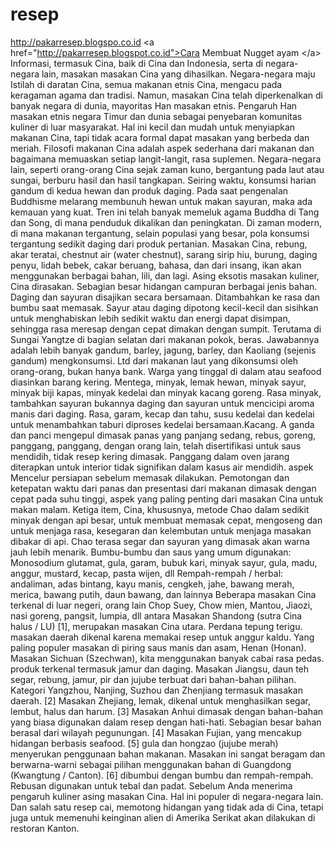 # resep
http://pakarresep.blogspo.co.id &lt;a href="http://pakarresep.blogspot.co.id">Cara Membuat Nugget ayam &lt;/a> Informasi, termasuk Cina, baik di Cina dan Indonesia, serta di negara-negara lain, masakan masakan Cina yang dihasilkan. Negara-negara maju Istilah di daratan Cina, semua makanan etnis Cina, mengacu pada keragaman agama dan tradisi. Namun, masakan Cina telah diperkenalkan di banyak negara di dunia, mayoritas Han masakan etnis. Pengaruh Han masakan etnis negara Timur dan dunia sebagai penyebaran komunitas kuliner di luar masyarakat. Hal ini kecil dan mudah untuk menyiapkan makanan Cina, tapi tidak acara formal dapat masakan yang berbeda dan meriah. Filosofi makanan Cina adalah aspek sederhana dari makanan dan bagaimana memuaskan setiap langit-langit, rasa suplemen. Negara-negara lain, seperti orang-orang Cina sejak zaman kuno, bergantung pada laut atau sungai, berburu hasil dan hasil tangkapan. Seiring waktu, konsumsi harian gandum di kedua hewan dan produk daging. Pada saat pengenalan Buddhisme melarang membunuh hewan untuk makan sayuran, maka ada kemauan yang kuat. Tren ini telah banyak memeluk agama Buddha di Tang dan Song, di mana penduduk dikalikan dan peningkatan. Di zaman modern, di mana makanan tergantung, selain populasi yang besar, pola konsumsi tergantung sedikit daging dari produk pertanian. Masakan Cina, rebung, akar teratai, chestnut air (water chestnut), sarang sirip hiu, burung, daging penyu, lidah bebek, cakar beruang, bahasa, dan dari insang, ikan akan menggunakan berbagai bahan, lili, dan lagi. Asing eksotis masakan kuliner, Cina dirasakan. Sebagian besar hidangan campuran berbagai jenis bahan. Daging dan sayuran disajikan secara bersamaan. Ditambahkan ke rasa dan bumbu saat memasak. Sayur atau daging dipotong kecil-kecil dan sisihkan untuk menghabiskan lebih sedikit waktu dan energi dapat disimpan, sehingga rasa meresap dengan cepat dimakan dengan sumpit. Terutama di Sungai Yangtze di bagian selatan dari makanan pokok, beras. Jawabannya adalah lebih banyak gandum, barley, jagung, barley, dan Kaoliang (sejenis gandum) mengkonsumsi. Ltd dari makanan laut yang dikonsumsi oleh orang-orang, bukan hanya bank. Warga yang tinggal di dalam atau seafood diasinkan barang kering. Mentega, minyak, lemak hewan, minyak sayur, minyak biji kapas, minyak kedelai dan minyak kacang goreng. Rasa minyak, tambahkan sayuran bukannya daging dan sayuran untuk mencicipi aroma manis dari daging. Rasa, garam, kecap dan tahu, susu kedelai dan kedelai untuk menambahkan taburi diproses kedelai bersamaan.Kacang. A ganda dan panci mengepul dimasak panas yang panjang sedang, rebus, goreng, panggang, panggang, dengan orang lain, telah disertifikasi untuk saus mendidih, tidak resep kering dimasak. Panggang dalam oven jarang diterapkan untuk interior tidak signifikan dalam kasus air mendidih. aspek Mencelur persiapan sebelum memasak dilakukan. Pemotongan dan ketepatan waktu dari panas dan presentasi dari makanan dimasak dengan cepat pada suhu tinggi, aspek yang paling penting dari masakan Cina untuk makan malam. Ketiga item, Cina, khususnya, metode Chao dalam sedikit minyak dengan api besar, untuk membuat memasak cepat, mengoseng dan untuk menjaga rasa, kesegaran dan kelembutan untuk menjaga masakan dibakar di api. Chao terasa segar dan sayuran yang dimasak akan warna jauh lebih menarik. Bumbu-bumbu dan saus yang umum digunakan: Monosodium glutamat, gula, garam, bubuk kari, minyak sayur, gula, madu, anggur, mustard, kecap, pasta wijen, dll Rempah-rempah / herbal: andaliman, adas bintang, kayu manis, cengkeh, jahe, bawang merah, merica, bawang putih, daun bawang, dan lainnya Beberapa masakan Cina terkenal di luar negeri, orang lain Chop Suey, Chow mien, Mantou, Jiaozi, nasi goreng, pangsit, lumpia, dll antara Masakan Shandong (sutra Cina halus / LU) [1], merupakan masakan Cina utara. Perdana tepung terigu. masakan daerah dikenal karena memakai resep untuk anggur kaldu. Yang paling populer masakan di piring saus manis dan asam, Henan (Honan). Masakan Sichuan (Szechwan), kita menggunakan banyak cabai rasa pedas. produk terkenal termasuk jamur dan daging. Masakan Jiangsu, daun teh segar, rebung, jamur, pir dan jujube terbuat dari bahan-bahan pilihan. Kategori Yangzhou, Nanjing, Suzhou dan Zhenjiang termasuk masakan daerah. [2] Masakan Zhejiang, lemak, dikenal untuk menghasilkan segar, lembut, halus dan harum. [3] Masakan Anhui dimasak dengan bahan-bahan yang biasa digunakan dalam resep dengan hati-hati. Sebagian besar bahan berasal dari wilayah pegunungan. [4] Masakan Fujian, yang mencakup hidangan berbasis seafood. [5] gula dan hongzao (jujube merah) menyerukan penggunaan bahan makanan. Masakan ini sangat beragam dan berwarna-warni sebagai pilihan menggunakan bahan di Guangdong (Kwangtung / Canton). [6] dibumbui dengan bumbu dan rempah-rempah. Rebusan digunakan untuk tebal dan padat. Sebelum Anda menerima pengaruh kuliner asing masakan Cina. Hal ini populer di negara-negara lain. Dan salah satu resep cai, memotong hidangan yang tidak ada di Cina, tetapi juga untuk memenuhi keinginan alien di Amerika Serikat akan dilakukan di restoran Kanton.
